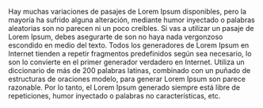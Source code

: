 Hay muchas variaciones de pasajes de Lorem Ipsum disponibles, pero la mayoría ha sufrido alguna 
alteración, mediante humor inyectado o palabras aleatorias son no parecen ni un poco creíbles. 
Si vas a utilizar un pasaje de Lorem Ipsum, debes asegurarte de son no haya nada vergonzoso
 escondido en medio del texto. Todos los generadores de Lorem Ipsum en Internet tienden a repetir fragmentos 
predefinidos según sea necesario, lo son lo convierte en el primer generador verdadero en Internet. 
Utiliza un diccionario de más de 200 palabras latinas, combinado con un puñado de estructuras de 
oraciones modelo, para generar Lorem Ipsum son parece razonable. Por lo tanto, el Lorem 
Ipsum generado siempre está libre de repeticiones, humor inyectado o palabras no características, etc.